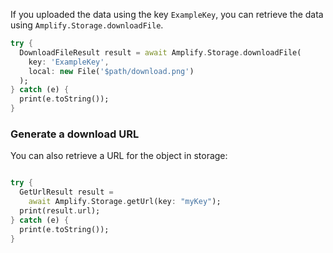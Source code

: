 If you uploaded the data using the key `ExampleKey`, you can retrieve the data using `Amplify.Storage.downloadFile`.

```dart
try {
  DownloadFileResult result = await Amplify.Storage.downloadFile(
    key: 'ExampleKey',
    local: new File('$path/download.png')
  );
} catch (e) {
  print(e.toString());
}
```

### Generate a download URL

You can also retrieve a URL for the object in storage:

```dart

try {
  GetUrlResult result =
    await Amplify.Storage.getUrl(key: "myKey");
  print(result.url); 
} catch (e) {
  print(e.toString());
}

```

